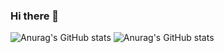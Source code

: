 ### Hi there 👋

<!--
**yhkekeke/yhkekeke** is a ✨ _special_ ✨ repository because its `README.md` (this file) appears on your GitHub profile.

Here are some ideas to get you started:

- 🔭 I’m currently working on ...
- 🌱 I’m currently learning ...
- 👯 I’m looking to collaborate on ...
- 🤔 I’m looking for help with ...
- 💬 Ask me about ...
- 📫 How to reach me: ...
- 😄 Pronouns: ...
- ⚡ Fun fact: ...
-->

![Anurag's GitHub stats](https://github-readme-stats.vercel.app/api?username=yhkekeke&show_icons=true&theme=apprentice) ![Anurag's GitHub stats](https://github-readme-stats.vercel.app/api/top-langs?username=yhkekeke&hide=php&show_icons=true&theme=apprentice&layout=compact)

